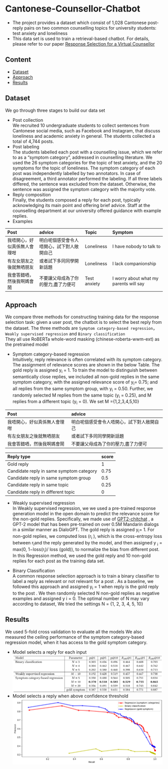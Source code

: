 # Cantonese-Counsellor-Chatbot
* The project  provides a dataset which consist of  1,028 Cantonese post-reply pairs on two common counselling topics for university students: test anxiety and loneliness    
* This data set is used to train a retrieval-based chatbot. For details, please refer to our paper [Response Selection for a Virtual Counsellor](https://portland-my.sharepoint.com/:b:/g/personal/baikliang2-c_my_cityu_edu_hk/EaU76D80oOFJhVU6CPaKuckBqtOka_JLayLh1p8RrJschA?e=uAebW4)


## Content
* <a href="#Dataset">Dataset</a>
* <a href="#Approach">Approach</a>
* <a href="#Results">Results</a>

## <a name="#Dataset">Dataset</a>
We go through three stages to build our data set
* Post collection   
We recruited 10 undergraduate students to collect sentences from Cantonese social media, such as Facebook and Instagram, that discuss loneliness and academic anxiety in general. The students collected a total of 4,744 posts.    
* Post labeling   
 The students labelled each post with a counselling issue, which we refer to as a “symptom category”, addressed in counselling literature. We used the 26 symptom categories for the topic of test anxiety,
and the 20 symptoms for the topic of loneliness. The symptom category of each post was independently labelled by two annotators. In case of disagreement, a third annotator performed the labeling. If all three labels differed, the sentence was excluded from the dataset. Otherwise, the sentence was assigned the symptom category with the majority vote.    
* Reply composition   
Finally, the students composed a reply for each post, typically acknowledging its main point and offering brief advice. Staff at the counselling department at our university offered guidance with example replies.
* Examples   

| Post|advice|Topic|Symptom|
| :----------------------------------------------------------- | :--------- | :---------  | :---------  |
|我唔開心，好似真係無人會理咁| 明白呢個感受會令人唔開心，試下對人敞開自己 |Loneliness| I have nobody to talk to|
|有左女朋友之後就無哂朋友| 或者試下多同同學開新話題| Loneliness| I lack companionship|
|我會答錯哂，然後我啊媽會鬧| 不要讓父母成為了你的壓力,盡了力便可| Test anxiety| I worry about what my parents will say|

## <a name="#Approach">Approach</a>
We compare three methods for constructing training data for the response selection task: given a user post, the chatbot is to select the best reply from the dataset.
The three methods are ``Symptom category-based regression``，``Weakly supervised regression`` and  ``Binary classification``    
They all use RoBERTa whole-word masking (chinese-roberta-wwm-ext) as the pretrained model
* Symptom category-based regression   
Intuitively, reply relevance is often correlated with its symptom category.
The assignment of relevance scores are shown in the below Table. The gold reply is assigned y<sub>i</sub> = 1. To train the model to distinguish between semantically close replies, we included all non-gold replies in the same symptom category, with the assigned relevance score of y<sub>i</sub>= 0.75; and all replies from the same symptom group, with y<sub>i</sub> = 0.50. Further, we randomly selected M replies from the same topic (y<sub>i</sub> = 0.25), and M replies from a different topic (y<sub>i</sub> = 0).
We set M ={1,2,3,4,5,10}   

| Post|advice|
| :----------------------------------------------------------- | :--------- | 
|我唔開心，好似真係無人會理咁| 明白呢個感受會令人唔開心，試下對人敞開自己 |
|有左女朋友之後就無哂朋友| 或者試下多同同學開新話題| Loneliness|
|我會答錯哂，然後我啊媽會鬧| 不要讓父母成為了你的壓力,盡了力便可|

| Reply type|score|
| :----------------------------------------------------------- | :--------- |
|Gold reply|1|
|Candidate reply in same symptom category |0.75|
|Candidate reply in same symptom group|0.5|
|Candidate reply in same topic|0.25|
|Candidate reply in different topic|0|

* Weakly supervised regression   
In Weakly supervised regression, we we used a pre-trained response generation model in the open domain to predict the relevance score for the non-gold replies.
Specifically, we made use of [GPT2-chitchat](https://github.com/yangjianxin1/GPT2-chitchat) , a GPT-2 model that has been pre-trained on over 0.5M Mandarin dialogs in a similar manner as DialoGPT. The gold reply is assigned y<sub>i</sub>= 1. For non-gold replies, we computed loss (r<sub>i</sub> ), which is the cross-entropy loss between r<sub>i</sub>and the reply generated by the model, and then assigned y <sub>i</sub> = max(0, 1−loss(r<sub>i</sub>)/ loss (gold)), to normalize the bias from different post.    
In this Regression method, we used the gold reply and 10 non-gold replies for each post as the training data set.

* Binary Classification   
A common response selection approach is to train a binary classifier to label a reply as relevant or not relevant for a post . As a baseline, we followed this approach and assigned y<sub>i</sub>  = 1
when reply  is the gold reply to the post . We then randomly selected N non-gold replies as negative examples and assigned y i = 0. The optimal number of N may vary according to dataset, We tried the settings N = {1, 2, 3, 4, 5, 10}
   


## <a name="#Results">Results</a>
We used 5-fold cross validation to evaluate all the models We also measured the ceiling performance of the symptom category-based regression model, when it has access to the gold symptom category. 
* Model selects a reply for each input
![results1](/pictures/result1.png)
* Model selects a reply when above confidence threshold
![results2](/pictures/result2.png)



